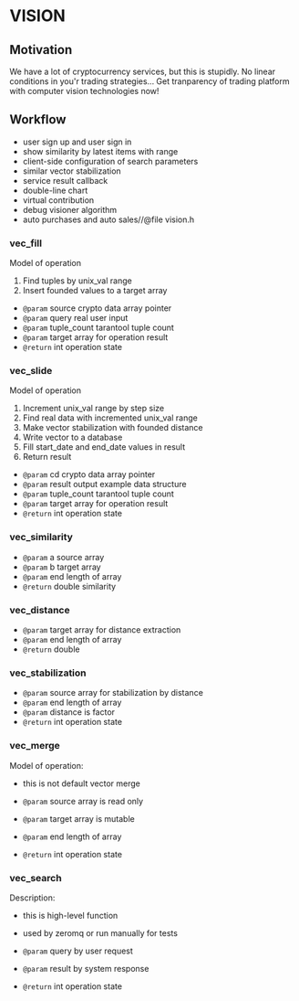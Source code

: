 # VISION

## Motivation
We have a lot of cryptocurrency services, but this is stupidly. No linear conditions in you'r trading strategies...
Get tranparency of trading platform with computer vision technologies now!

## Workflow
-   user sign up and user sign in
-   show similarity by latest items with range
-   client-side configuration of search parameters
-   similar vector stabilization
-   service result callback
-   double-line chart
-   virtual contribution
-   debug visioner algorithm
-   auto purchases and auto sales//@file vision.h

### vec_fill
Model of operation
1. Find tuples by unix_val range
2. Insert founded values to a target array

- `@param` source crypto data array pointer
- `@param` query real user input
- `@param` tuple_count tarantool tuple count
- `@param` target array for operation result
- `@return` int operation state

### vec_slide
Model of operation
1. Increment unix_val range by step size
2. Find real data with incremented unix_val range
3. Make vector stabilization with founded distance
4. Write vector to a database
5. Fill start_date and end_date values in result
6. Return result
 
- `@param` cd crypto data array pointer
- `@param` result output example data structure
- `@param` tuple_count tarantool tuple count 
- `@param` target array for operation result
- `@return` int operation state

### vec_similarity
- `@param` a source array
- `@param` b target array
- `@param` end length of array
- `@return` double similarity

### vec_distance
- `@param` target array for distance extraction
- `@param` end length of array
- `@return` double 

### vec_stabilization
- `@param` source array for stabilization by distance
- `@param` end length of array
- `@param` distance is factor
- `@return` int operation state

### vec_merge
Model of operation:
- this is not default vector merge

- `@param` source array is read only
- `@param` target array is mutable
- `@param` end length of array
- `@return` int operation state

### vec_search
Description:
- this is high-level function
- used by zeromq or run manually for tests

- `@param` query by user request
- `@param` result by system response
- `@return` int operation state